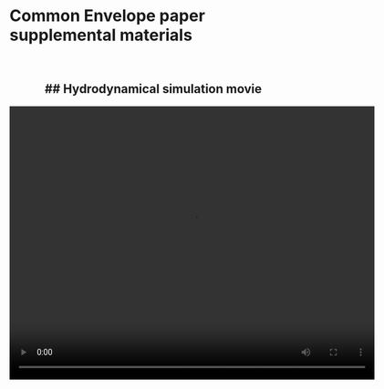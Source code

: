 # Common Envelope paper supplemental materials


<br>
<center>
<h2>
## Hydrodynamical simulation movie
</h2>
<video width="640" height="480" controls>
<source src="hydro_sim_q0pt1_erho0pt47_movie.mpeg" type="video/mpeg">
</video>
</center>
<br>
<br>
